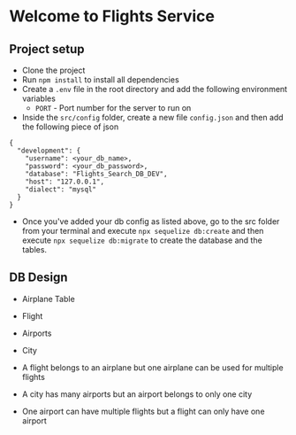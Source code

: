 # Welcome to Flights Service

## Project setup

- Clone the project
- Run `npm install` to install all dependencies
- Create a `.env` file in the root directory and add the following environment variables
  - `PORT` - Port number for the server to run on
- Inside the `src/config` folder, create a new file `config.json` and then add the following piece of json

```
{
  "development": {
    "username": <your_db_name>,
    "password": <your_db_password>,
    "database": "Flights_Search_DB_DEV",
    "host": "127.0.0.1",
    "dialect": "mysql"
  }
}

```

- Once you've added your db config as listed above, go to the src folder from your terminal and execute `npx sequelize db:create` and then execute `npx sequelize db:migrate` to create the database and the tables. 


## DB Design
  - Airplane Table
  - Flight
  - Airports 
  - City

  - A flight belongs to an airplane but one airplane can be used for multiple flights
  - A city has many airports but an airport belongs to only one city
  - One airport can have multiple flights but a flight can only have one airport
